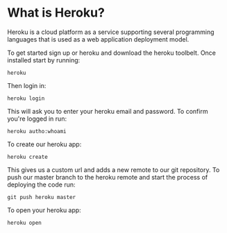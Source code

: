 # What is Heroku? 
Heroku is a cloud platform as a service supporting several programming languages that is used as a web application deployment model.

To get started sign up or heroku and download the heroku toolbelt. Once installed start by running:
```
heroku
```
Then login in:
```
heroku login
```
This will ask you to enter your heroku email and password. To confirm you're logged in run:
```
heroku autho:whoami
```
To create our heroku app: 
```
heroku create
```
This gives us a custom url and adds a new remote to our git repository. To push our master branch to the heroku remote and start the process of deploying the code run: 
```
git push heroku master
```
To open your heroku app: 
```
heroku open
```
